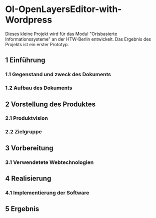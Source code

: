 # OI-OpenLayersEditor-with-Wordpress

Dieses kleine Projekt wird für das Modul "Ortsbasierte Informationssysteme" an der HTW-Berlin entwickelt. Das Ergebnis des Projekts ist ein erster Prototyp.  

## 1 Einführung
### 1.1 Gegenstand und zweck des Dokuments
### 1.2 Aufbau des Dokuments

## 2 Vorstellung des Produktes
### 2.1 Produktvision
### 2.2 Zielgruppe

## 3 Vorbereitung
### 3.1 Verwendetete Webtechnologien

## 4 Realisierung
### 4.1 Implementierung der Software

## 5 Ergebnis

